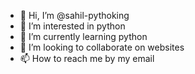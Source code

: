 - 👋 Hi, I’m @sahil-pythoking
- 👀 I’m interested in python
- 🌱 I’m currently learning python
- 💞️ I’m looking to collaborate on websites
- 📫 How to reach me by my email

<!---
sahil-pythoking/sahil-pythoking is a ✨ special ✨ repository because its `README.md` (this file) appears on your GitHub profile.
You can click the Preview link to take a look at your changes.
--->
